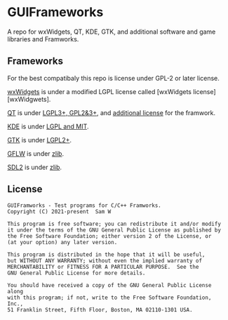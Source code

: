 # GUIFrameworks
 
 A repo for wxWidgets, QT, KDE, GTK, and additional software and game libraries
 and Framworks.

## Frameworks

For the best compatibaly this repo is license under
GPL-2 or later license.

[wxWidgets][1] is under a modified LGPL license called
[wxWidgets license][wxWidgwets].

[QT][2] is under [LGPL3+, GPL2&3+][QT], and [additional
license](https://doc.qt.io/qt-5/licenses-used-in-qt.html)
for the framwork.

[KDE][3] is under [LGPL and MIT][KDE].

[GTK][4] is under [LGPL2+][GTK].

[GFLW][5] is under [zlib][GFLW].

[SDL2][6] is under [zlib][SDL2].

## License

    GUIFramworks - Test programs for C/C++ Framworks.
    Copyright (C) 2021-present  Sam W

    This program is free software; you can redistribute it and/or modify
    it under the terms of the GNU General Public License as published by
    the Free Software Foundation; either version 2 of the License, or
    (at your option) any later version.

    This program is distributed in the hope that it will be useful,
    but WITHOUT ANY WARRANTY; without even the implied warranty of
    MERCHANTABILITY or FITNESS FOR A PARTICULAR PURPOSE.  See the
    GNU General Public License for more details.

    You should have received a copy of the GNU General Public License along
    with this program; if not, write to the Free Software Foundation, Inc.,
    51 Franklin Street, Fifth Floor, Boston, MA 02110-1301 USA.

[1]: <https://www.wxwidgets.org>
[2]: <https://www.qt.io>
[3]: <https://www.kde.org>
[4]: <https://www.gtk.org>
[5]: <https://www.glfw.org>
[6]: <https://libsdl.org>

[wxWidgets]: <https://www.wxwidgets.org/about/licence/>
[QT]: <https://doc.qt.io/qt-5/licensing.html>
[KDE]: <https://develop.kde.org/products/frameworks/>
[GTK]: <https://gitlab.gnome.org/GNOME/gtk/-/blob/master/COPYING>
[GFLW]: <https://www.glfw.org/license.html>
[SDL2]: <https://libsdl.org/license.php>

